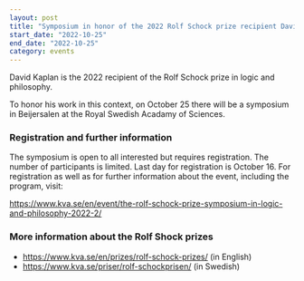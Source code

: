 ```yaml
---
layout: post
title: "Symposium in honor of the 2022 Rolf Schock prize recipient David Kaplan"
start_date: "2022-10-25"
end_date: "2022-10-25"
category: events
---
```

David Kaplan is the 2022 recipient of the Rolf Schock prize in logic and
philosophy.

To honor his work in this context, on October 25 there will be a symposium in
Beijersalen at the Royal Swedish Acadamy of Sciences.

### Registration and further information

The symposium is open to all interested but requires registration. The number of
participants is limited. Last day for registration is October 16. For
registration as well as for further information about the event, including the
program, visit:

<https://www.kva.se/en/event/the-rolf-schock-prize-symposium-in-logic-and-philosophy-2022-2/>

### More information about the Rolf Shock prizes
- <https://www.kva.se/en/prizes/rolf-schock-prizes/> (in English)  
- <https://www.kva.se/priser/rolf-schockprisen/> (in Swedish)
